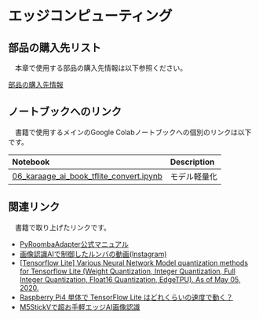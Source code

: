 # エッジコンピューティング

## 部品の購入先リスト
　本章で使用する部品の購入先情報は以下参照ください。

[部品の購入先情報](./PARTS_LIST.md)


## ノートブックへのリンク
　書籍で使用するメインのGoogle Colabノートブックへの個別のリンクは以下です。

| Notebook  | Description |
|:-|:-|
| [06_karaage_ai_book_tflite_convert.ipynb](https://colab.research.google.com/drive/1AutFtt-bh0JEQI45Ue4w99_LNe2qXn-9?usp=sharing)  | モデル軽量化 |

## 関連リンク
　書籍で取り上げたリンクです。

- [PyRoombaAdapter公式マニュアル](https://atsushisakai.github.io/PyRoombaAdapter/)
- [画像認識AIで制御したルンバの動画(Instagram)](https://www.instagram.com/p/B7gERcFAhLG/) 
- [[Tensorflow Lite] Various Neural Network Model quantization methods for Tensorflow Lite (Weight Quantization, Integer Quantization, Full Integer Quantization, Float16 Quantization, EdgeTPU). As of May 05, 2020.](https://qiita.com/PINTO/items/008c54536fca690e0572) 
- [Raspberry Pi4 単体で TensorFlow Lite はどれくらいの速度で動く？](https://qiita.com/terryky/items/243000fcfcb89af11510) 
- [M5StickVで超お手軽エッジAI画像認識](https://karaage.hatenadiary.jp/entry/2019/08/14/073000)
